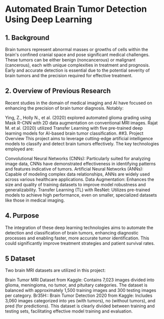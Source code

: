 # Automated Brain Tumor Detection Using Deep Learning
## 1. Background
Brain tumors represent abnormal masses or growths of cells within the brain's confined cranial space and pose significant medical challenges. These tumors can be either benign (noncancerous) or malignant (cancerous), each with unique complexities in treatment and prognosis. Early and accurate detection is essential due to the potential severity of brain tumors and the precision required for effective treatment.

## 2. Overview of Previous Research
Recent studies in the domain of medical imaging and AI have focused on enhancing the precision of brain tumor diagnosis. Notably:

Ying, Z., Holly N., et al. (2020) explored automated glioma grading using Mask R-CNN with 2D data augmentation on conventional MRI images.
Rajat M. et al. (2020) utilized Transfer Learning with five pre-trained deep learning models for AI-based brain tumor classification.
##3. Project Overview
This project aims to leverage cutting-edge artificial intelligence models to classify and detect brain tumors effectively. The key technologies employed are:

Convolutional Neural Networks (CNNs): Particularly suited for analyzing image data, CNNs have demonstrated effectiveness in identifying patterns and features indicative of tumors.
Artificial Neural Networks (ANNs): Capable of modeling complex data relationships, ANNs are widely used across various healthcare applications.
Data Augmentation: Enhances the size and quality of training datasets to improve model robustness and generalizability.
Transfer Learning (TL) with ResNet: Utilizes pre-trained models to achieve high performance, even on smaller, specialized datasets like those in medical imaging.
## 4. Purpose
The integration of these deep learning technologies aims to automate the detection and classification of brain tumors, enhancing diagnostic processes and enabling faster, more accurate tumor identification. This could significantly improve treatment strategies and patient survival rates.

## 5 Dataset
Two brain MRI datasets are utilized in this project:

Brain Tumor MRI Dataset from Kaggle: Contains 7,023 images divided into glioma, meningioma, no tumor, and pituitary categories. The dataset is balanced with approximately 1,500 training images and 300 testing images per category.
Br35H:: Brain Tumor Detection 2020 from Kaggle: Includes 3,060 images categorized into yes (with tumors), no (without tumors), and pred (for predictions). This dataset is clearly divided between training and testing sets, facilitating effective model training and evaluation.
